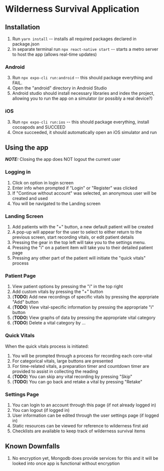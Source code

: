 # Wilderness Survival Application

## Installation
1. Run ```yarn install``` -- installs all required packages declared in package.json
2. In separate terminal run ```npx react-native start``` -- starts a metro server to host the app (allows real-time updates)

### Android
3. Run ```npx expo-cli run:android``` -- this should package everything and FAIL.     
4. Open the "android" directory in Android Studio    
5. Android studio should install necessary libraries and index the project, allowing you to run the app on a simulator (or possibly a real device?)    

### iOS
3. Run ```npx expo-cli run:ios``` -- this should package everything, install cocoapods and SUCCEED
4. Once succeeded, it should automatically open an iOS simulator and run

## Using the app
***NOTE:*** Closing the app does NOT logout the current user
### Logging in
1. Click on option in login screen
2. Enter info when prompted if "Login" or "Register" was clicked
3. If "Continue without account" was selected, an anonymous user will be created and used
4. You will be navigated to the Landing screen
### Landing Screen
1. Add patients with the "+" button, a new default patient will be created
2. A pop-up will appear for the user to select to either return to the previous screen, start recording vitals, or edit patient details 
3. Pressing the gear in the top left will take you to the settings menu.
4. Pressing the "i" on a patient item will take you to their detailed patient page
5. Pressing any other part of the patient will initiate the "quick vitals" process 
### Patient Page
1. View patient options by pressing the "i" in the top right 
2. Add custom vitals by pressing the "+" button
3. (**TODO**) Add new recordings of specific vitals by pressing the apprpriate "Add" button
4. (**TODO**) View vital-specific information by pressing the appropriate "i" button
5. (**TODO**) View graphs of data by pressing the appropriate vital category
6. (**TODO**) Delete a vital category by ...
### Quick Vitals
When the quick vitals process is initiated:
1. You will be prompted through a process for recording each core-vital
2. For categorical vitals, large buttons are presented
3. For time-related vitals, a preparation timer and countdown timer are provided to assist in collecting the reading
4. (**TODO**) You can skip any vital recording by pressing "Skip"
5. (**TODO**) You can go back and retake a vital by pressing "Retake"
### Settings Page
1. You can login to an account through this page (if not already logged in)
2. You can logout (if logged in)
3. User information can be edited through the user settings page (if logged in)
4. Static resources can be viewed for reference to wilderness first aid
5. Checklists are available to keep track of wilderness survival items

## Known Downfalls
1. No encryption yet, Mongodb does provide services for this and it will be looked into once app is functional without encryption
